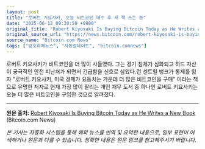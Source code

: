 ```yaml
---
layout: post
title: "로버트 기요사키, 오늘 비트코인 매수 후 새 책 쓰는 중"
date: "2025-06-12 09:30:59 +0900"
original_title: "Robert Kiyosaki Is Buying Bitcoin Today as He Writes a New Book"
original_source_url: "https://news.bitcoin.com/robert-kiyosaki-is-buying-bitcoin-today-as-he-writes-a-new-book/"
source_name: "Bitcoin.com News"
tags: ["암호화폐뉴스", "자동업데이트", "bitcoin.comnews"]
---
```


로버트 키요사키가 비트코인을 더 많이 사들였다. 그는 경기 침체가 심화되고 하드 자산이 궁극적인 안전 피난처가 되면서 긴급함을 신호로 삼았다.런 센트럴 뱅크가 통제를 잃자 "로버트 키요사키, 미국 경제가 요동치는 가운데 더 많은 비트코인을 구매" 이라는 책으로 유명한 저자로 현재 가장 많이 팔리는 개인 재무 도서 중 하나인 로버트 키요사키는오늘 더 많은 비트코인을 구입한 것으로 알려졌다.

---
**원문 출처:** [Robert Kiyosaki Is Buying Bitcoin Today as He Writes a New Book](https://news.bitcoin.com/robert-kiyosaki-is-buying-bitcoin-today-as-he-writes-a-new-book/) (Bitcoin.com News)

*본 기사는 자동화 시스템을 통해 해외 뉴스를 번역 및 요약한 내용으로, 일부 표현이 어색하거나 원문과 다를 수 있습니다. 정확한 내용은 원문 링크를 참고해주시기 바랍니다.*
